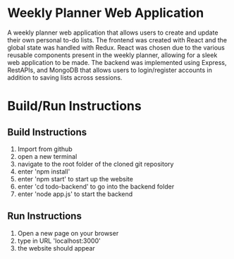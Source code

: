 # Weekly Planner Web Application
A weekly planner web application that allows users to create and update their own personal to-do lists. The frontend was created with React and the global state was handled with Redux. React was chosen due to the various reusable components present in the weekly planner, allowing for a sleek web application to be made. The backend was implemented using Express, RestAPIs, and MongoDB that allows users to login/register accounts in addition to saving lists across sessions. 

# Build/Run Instructions

## Build Instructions
1. Import from github
3. open a new terminal
4. navigate to the root folder of the cloned git repository
6. enter 'npm install'
7. enter 'npm start' to start up the website
8. enter 'cd todo-backend' to go into the backend folder
9. enter 'node app.js' to start the backend

## Run Instructions
1. Open a new page on your browser
2. type in URL 'localhost:3000'
3. the website should appear 
